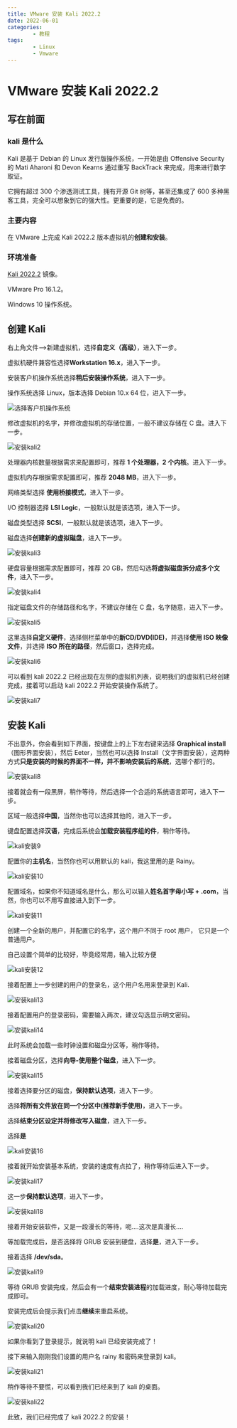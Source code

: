 ```yaml
---
title: VMware 安装 Kali 2022.2
date: 2022-06-01
categories:
        - 教程
tags:
        - Linux
        - Vmware
---
```


# VMware 安装 Kali 2022.2

## 写在前面

### kali 是什么

Kali 是基于 Debian 的 Linux 发行版操作系统，一开始是由 Offensive Security 的 Mati Aharoni 和 Devon Kearns 通过重写 BackTrack 来完成，用来进行数字取证。

它拥有超过 300 个渗透测试工具，拥有开源 Git 树等，甚至还集成了 600 多种黑客工具，完全可以想象到它的强大性。更重要的是，它是免费的。

### 主要内容

在 VMware 上完成 Kali 2022.2 版本虚拟机的**创建和安装**。

### 环境准备

[Kali 2022.2](https://www.kali.org/get-kali/#kali-bare-metal)  镜像。

VMware Pro 16.1.2。

Windows 10 操作系统。

## 创建 Kali

右上角文件——>新建虚拟机，选择**自定义（高级）**，进入下一步。

虚拟机硬件兼容性选择**Workstation 16.x**，进入下一步。

安装客户机操作系统选择**稍后安装操作系统**，进入下一步。

操作系统选择 Linux，版本选择 Debian 10.x 64 位，进入下一步。

![选择客户机操作系统](https://gallery.yxzi.xyz/galleries/2022/06/17/%E9%80%89%E6%8B%A9%E5%AE%A2%E6%88%B7%E6%9C%BA%E6%93%8D%E4%BD%9C%E7%B3%BB%E7%BB%9F.png)

修改虚拟机的名字，并修改虚拟机的存储位置，一般不建议存储在 C 盘。进入下一步。

![安装kali2](https://gallery.yxzi.xyz/galleries/2022/06/17/%E5%AE%89%E8%A3%85kali2.png)

处理器内核数量根据需求来配置即可，推荐 **1 个处理器，2 个内核**。进入下一步。

虚拟机内存根据需求配置即可，推荐 **2048 MB**，进入下一步。

网络类型选择 **使用桥接模式**，进入下一步。

I/O 控制器选择 **LSI Logic**，一般默认就是该选项，进入下一步。

磁盘类型选择 **SCSI**，一般默认就是该选项，进入下一步。

磁盘选择**创建新的虚拟磁盘**，进入下一步。

![安装kali3](https://gallery.yxzi.xyz/galleries/2022/06/17/%E5%AE%89%E8%A3%85kali3.png)

硬盘容量根据需求配置即可，推荐 20 GB，然后勾选**将虚拟磁盘拆分成多个文件**，进入下一步。

![安装kali4](https://gallery.yxzi.xyz/galleries/2022/06/17/%E5%AE%89%E8%A3%85kali4.png)

指定磁盘文件的存储路径和名字，不建议存储在 C 盘，名字随意，进入下一步。

![安装kali5](https://gallery.yxzi.xyz/galleries/2022/06/17/%E5%AE%89%E8%A3%85kali5.png)

这里选择**自定义硬件**，选择侧栏菜单中的**新CD/DVD(IDE)**，并选择**使用 ISO 映像文件**，并选择 **ISO 所在的路径**，然后窗口，选择完成。

![安装kali6](https://gallery.yxzi.xyz/galleries/2022/06/17/%E5%AE%89%E8%A3%85kali6.png)

可以看到 kali 2022.2 已经出现在左侧的虚拟机列表，说明我们的虚拟机已经创建完成，接着可以启动 kali 2022.2 开始安装操作系统了。

![安装kali7](https://gallery.yxzi.xyz/galleries/2022/06/17/%E5%AE%89%E8%A3%85kali7.png)

## 安装 Kali

不出意外，你会看到如下界面，按键盘上的上下左右键来选择 **Graphical install**（图形界面安装），然后 Eeter，当然也可以选择 Install（文字界面安装），这两种方式**只是安装的时候的界面不一样，并不影响安装后的系统**，选哪个都行的。

![安装kali8](https://gallery.yxzi.xyz/galleries/2022/06/17/%E5%AE%89%E8%A3%85kali8.png)

接着就会有一段黑屏，稍作等待，然后选择一个合适的系统语言即可，进入下一步。

区域一般选择**中国**，当然你也可以选择其他的，进入下一步。

键盘配置选择**汉语**，完成后系统会**加载安装程序组的件**，稍作等待。

![kali安装9](https://gallery.yxzi.xyz/galleries/2022/06/18/kali%E5%AE%89%E8%A3%859.png)

配置你的**主机名**，当然你也可以用默认的 kali，我这里用的是 Rainy。

![kali安装10](https://gallery.yxzi.xyz/galleries/2022/06/18/kali%E5%AE%89%E8%A3%8510.png)

配置域名，如果你不知道域名是什么，那么可以输入**姓名首字母小写 + .com**，当然，你也可以不用写直接进入到下一步。

![kali安装11](https://gallery.yxzi.xyz/galleries/2022/06/18/kali%E5%AE%89%E8%A3%8511.png)

创建一个全新的用户，并配置它的名字，这个用户不同于 root 用户， 它只是一个普通用户。

自己设置个简单的比较好，毕竟经常用，输入比较方便

![kali安装12](https://gallery.yxzi.xyz/galleries/2022/06/18/kali%E5%AE%89%E8%A3%8512.png)

接着配置上一步创建的用户的登录名，这个用户名用来登录到 Kali.

![安装kali13](https://gallery.yxzi.xyz/galleries/2022/06/18/%E5%AE%89%E8%A3%85kali13.png)

接着配置用户的登录密码，需要输入两次，建议勾选显示明文密码。

![安装kali14](https://gallery.yxzi.xyz/galleries/2022/06/18/%E5%AE%89%E8%A3%85kali14.png)

此时系统会加载一些时钟设置和磁盘分区等，稍作等待。

接着磁盘分区，选择**向导-使用整个磁盘**，进入下一步。

![安装kali15](https://gallery.yxzi.xyz/galleries/2022/06/18/%E5%AE%89%E8%A3%85kali15.png)

接着选择要分区的磁盘，**保持默认选项**，进入下一步。

选择**将所有文件放在同一个分区中(推荐新手使用)**，进入下一步。

选择**结束分区设定并将修改写入磁盘**，进入下一步。

选择**是**

![kali安装16](https://gallery.yxzi.xyz/galleries/2022/06/18/kali%E5%AE%89%E8%A3%8516.png)

接着就开始安装基本系统，安装的速度有点拉了，稍作等待后进入下一步。

![安装kali17](https://gallery.yxzi.xyz/galleries/2022/06/18/%E5%AE%89%E8%A3%85kali17.png)

这一步**保持默认选项**，进入下一步。

![安装kali18](https://gallery.yxzi.xyz/galleries/2022/06/18/%E5%AE%89%E8%A3%85kali18.png)

接着开始安装软件，又是一段漫长的等待，呃....这次是真漫长....

等加载完成后，是否选择将 GRUB 安装到硬盘，选择**是**，进入下一步。

接着选择 **/dev/sda**。

![安装kali19](https://gallery.yxzi.xyz/galleries/2022/06/18/%E5%AE%89%E8%A3%85kali19.png)

等待 GRUB 安装完成，然后会有一个**结束安装进程**的加载进度，耐心等待加载完成即可。

安装完成后会提示我们点击**继续**来重启系统。

![安装kali20](https://gallery.yxzi.xyz/galleries/2022/06/18/%E5%AE%89%E8%A3%85kali20.png)

如果你看到了登录提示，就说明 kali 已经安装完成了！

接下来输入刚刚我们设置的用户名 rainy 和密码来登录到 kali。

![安装kali21](https://gallery.yxzi.xyz/galleries/2022/06/18/%E5%AE%89%E8%A3%85kali21.png)

稍作等待不要慌，可以看到我们已经来到了 kali 的桌面。

![安装kali22](https://gallery.yxzi.xyz/galleries/2022/06/18/%E5%AE%89%E8%A3%85kali22.png)

此致，我们已经完成了 kali 2022.2 的安装！